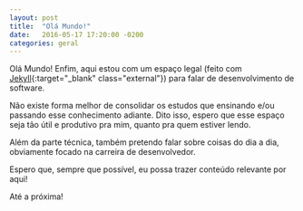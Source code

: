 ```yaml
---
layout: post
title:  "Olá Mundo!"
date:   2016-05-17 17:20:00 -0200
categories: geral
---
```

Olá Mundo! Enfim, aqui estou com um espaço legal (feito com [Jekyll](http://www.jekyllrb.com){:target="_blank" class="external"}) para falar de desenvolvimento de software.

Não existe forma melhor de consolidar os estudos que ensinando e/ou passando esse conhecimento adiante. Dito isso, espero que esse espaço seja tão útil e produtivo pra mim, quanto pra quem estiver lendo.

Além da parte técnica, também pretendo falar sobre coisas do dia a dia, obviamente focado na carreira de desenvolvedor.

Espero que, sempre que possível, eu possa trazer conteúdo relevante por aqui!

Até a próxima!
